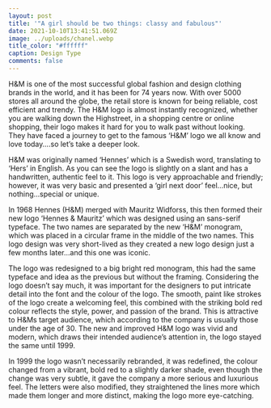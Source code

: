 ```yaml
---
layout: post
title: '"A girl should be two things: classy and fabulous"'
date: 2021-10-10T13:41:51.069Z
image: ../uploads/chanel.webp
title_color: "#ffffff"
caption: Design Type
comments: false
---
```

H&M is one of the most successful global fashion and design clothing brands in the world, and it has been for 74 years now. With over 5000 stores all around the globe, the retail store is known for being reliable, cost efficient and trendy. The H&M logo is almost instantly recognized, whether you are walking down the Highstreet, in a shopping centre or online shopping, their logo makes it hard for you to walk past without looking. They have faced a journey to get to the famous ‘H&M’ logo we all know and love today….so let’s take a deeper look.

H&M was originally named ‘Hennes’ which is a Swedish word, translating to ‘Hers’ in English. As you can see the logo is slightly on a slant and has a handwritten, authentic feel to it. This logo is very approachable and friendly; however, it was very basic and presented a ‘girl next door’ feel…nice, but nothing…special or unique.

In 1968 Hennes (H&M) merged with Mauritz Widforss, this then formed their new logo ‘Hennes & Mauritz’ which was designed using an sans-serif typeface. The two names are separated by the new ‘H&M’ monogram, which was placed in a circular frame in the middle of the two names. This logo design was very short-lived as they created a new logo design just a few months later…and this one was iconic.

The logo was redesigned to a big bright red monogram, this had the same typeface and idea as the previous but without the framing. Considering the logo doesn’t say much, it was important for the designers to put intricate detail into the font and the colour of the logo. The smooth, paint like strokes of the logo create a welcoming feel, this combined with the striking bold red colour reflects the style, power, and passion of the brand. This is attractive to H&Ms target audience, which according to the company is usually those under the age of 30. The new and improved H&M logo was vivid and modern, which draws their intended audience’s attention in, the logo stayed the same until 1999.

In 1999 the logo wasn’t necessarily rebranded, it was redefined, the colour changed from a vibrant, bold red to a slightly darker shade, even though the change was very subtle, it gave the company a more serious and luxurious feel. The letters were also modified, they straightened the lines more which made them longer and more distinct, making the logo more eye-catching.